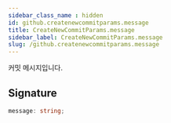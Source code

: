 ```yaml
---
sidebar_class_name : hidden
id: github.createnewcommitparams.message
title: CreateNewCommitParams.message
sidebar_label: CreateNewCommitParams.message
slug: /github.createnewcommitparams.message
---
```






커밋 메시지입니다.

## Signature

```typescript
message: string;
```
